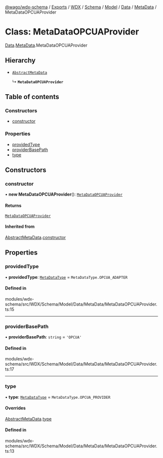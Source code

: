 [@wago/wdx-schema](../README.md) / [Exports](../modules.md) / [WDX](../modules/WDX.md) / [Schema](../modules/WDX.Schema.md) / [Model](../modules/WDX.Schema.Model.md) / [Data](../modules/WDX.Schema.Model.Data.md) / [MetaData](../modules/WDX.Schema.Model.Data.MetaData.md) / MetaDataOPCUAProvider

# Class: MetaDataOPCUAProvider

[Data](../modules/WDX.Schema.Model.Data.md).[MetaData](../modules/WDX.Schema.Model.Data.MetaData.md).MetaDataOPCUAProvider

## Hierarchy

- [`AbstractMetaData`](WDX.Schema.Model.Data.MetaData.AbstractMetaData.md)

  ↳ **`MetaDataOPCUAProvider`**

## Table of contents

### Constructors

- [constructor](WDX.Schema.Model.Data.MetaData.MetaDataOPCUAProvider.md#constructor)

### Properties

- [providedType](WDX.Schema.Model.Data.MetaData.MetaDataOPCUAProvider.md#providedtype)
- [providerBasePath](WDX.Schema.Model.Data.MetaData.MetaDataOPCUAProvider.md#providerbasepath)
- [type](WDX.Schema.Model.Data.MetaData.MetaDataOPCUAProvider.md#type)

## Constructors

### constructor

• **new MetaDataOPCUAProvider**(): [`MetaDataOPCUAProvider`](WDX.Schema.Model.Data.MetaData.MetaDataOPCUAProvider.md)

#### Returns

[`MetaDataOPCUAProvider`](WDX.Schema.Model.Data.MetaData.MetaDataOPCUAProvider.md)

#### Inherited from

[AbstractMetaData](WDX.Schema.Model.Data.MetaData.AbstractMetaData.md).[constructor](WDX.Schema.Model.Data.MetaData.AbstractMetaData.md#constructor)

## Properties

### providedType

• **providedType**: [`MetaDataType`](../enums/WDX.Schema.Model.Data.MetaData.MetaDataType.md) = `MetaDataType.OPCUA_ADAPTER`

#### Defined in

modules/wdx-schema/src/WDX/Schema/Model/Data/MetaData/MetaDataOPCUAProvider.ts:15

___

### providerBasePath

• **providerBasePath**: `string` = `'OPCUA'`

#### Defined in

modules/wdx-schema/src/WDX/Schema/Model/Data/MetaData/MetaDataOPCUAProvider.ts:17

___

### type

• **type**: [`MetaDataType`](../enums/WDX.Schema.Model.Data.MetaData.MetaDataType.md) = `MetaDataType.OPCUA_PROVIDER`

#### Overrides

[AbstractMetaData](WDX.Schema.Model.Data.MetaData.AbstractMetaData.md).[type](WDX.Schema.Model.Data.MetaData.AbstractMetaData.md#type)

#### Defined in

modules/wdx-schema/src/WDX/Schema/Model/Data/MetaData/MetaDataOPCUAProvider.ts:13
